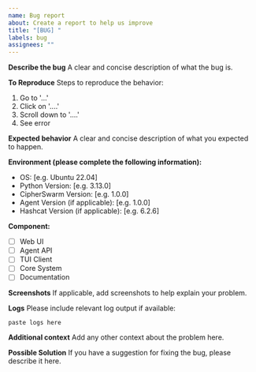 ```yaml
---
name: Bug report
about: Create a report to help us improve
title: "[BUG] "
labels: bug
assignees: ""
---
```


**Describe the bug**
A clear and concise description of what the bug is.

**To Reproduce**
Steps to reproduce the behavior:

1. Go to '...'
2. Click on '....'
3. Scroll down to '....'
4. See error

**Expected behavior**
A clear and concise description of what you expected to happen.

**Environment (please complete the following information):**

- OS: [e.g. Ubuntu 22.04]
- Python Version: [e.g. 3.13.0]
- CipherSwarm Version: [e.g. 1.0.0]
- Agent Version (if applicable): [e.g. 1.0.0]
- Hashcat Version (if applicable): [e.g. 6.2.6]

**Component:**

- [ ] Web UI
- [ ] Agent API
- [ ] TUI Client
- [ ] Core System
- [ ] Documentation

**Screenshots**
If applicable, add screenshots to help explain your problem.

**Logs**
Please include relevant log output if available:

```
paste logs here
```

**Additional context**
Add any other context about the problem here.

**Possible Solution**
If you have a suggestion for fixing the bug, please describe it here.
